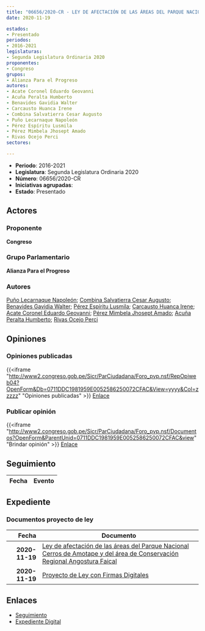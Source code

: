 ```yaml
---
title: "06656/2020-CR - LEY DE AFECTACIÓN DE LAS ÁREAS DEL PARQUE NACIONAL CERROS DE AMOTAPE Y DEL ÁREA DE CONSERVACIÓN REGIONAL ANGOSTURA FAICAL"
date: 2020-11-19

estados:
- Presentado
periodos:
- 2016-2021
legislaturas:
- Segunda Legislatura Ordinaria 2020
proponentes:
- Congreso
grupos:
- Alianza Para el Progreso
autores:
- Acate Coronel Eduardo Geovanni
- Acuña Peralta Humberto
- Benavides Gavidia Walter
- Carcausto Huanca Irene
- Combina Salvatierra Cesar Augusto
- Puño Lecarnaque Napoleón
- Pérez Espíritu Lusmila
- Pérez Mimbela Jhosept Amado
- Rivas Ocejo Perci
sectores:

---
```

- **Periodo**: 2016-2021
- **Legislatura**: Segunda Legislatura Ordinaria 2020
- **Número**: 06656/2020-CR
- **Iniciativas agrupadas**: 
- **Estado**: Presentado


## Actores

### Proponente

**Congreso**

### Grupo Parlamentario

**Alianza Para el Progreso**

### Autores

[Puño Lecarnaque Napoleón](mailto:mailto:npuno@congreso.gob.pe); [Combina Salvatierra Cesar Augusto](mailto:mailto:ccombina@congreso.gob.pe); [Benavides Gavidia Walter](mailto:mailto:wbenavides@congreso.gob.pe); [Pérez Espíritu Lusmila](mailto:mailto:lperez@congreso.gob.pe); [Carcausto Huanca Irene](mailto:mailto:icarcausto@congreso.gob.pe); [Acate Coronel Eduardo Geovanni](mailto:mailto:eacate@congreso.gob.pe); [Pérez Mimbela Jhosept Amado](mailto:mailto:jperezm@congreso.gob.pe); [Acuña Peralta Humberto](mailto:mailto:hacuna@congreso.gob.pe); [Rivas Ocejo Perci](mailto:mailto:privas@congreso.gob.pe)

## Opiniones

### Opiniones publicadas

{{<iframe "http://www2.congreso.gob.pe/Sicr/ParCiudadana/Foro_pvp.nsf/RepOpiweb04?OpenForm&Db=0711DDC1981959E0052586250072CFAC&View=yyyy&Col=zzzzz" "Opiniones publicadas" >}}
[Enlace](http://www2.congreso.gob.pe/Sicr/ParCiudadana/Foro_pvp.nsf/RepOpiweb04?OpenForm&Db=0711DDC1981959E0052586250072CFAC&View=yyyy&Col=zzzzz)

### Publicar opinión

{{<iframe "http://www2.congreso.gob.pe/Sicr/ParCiudadana/Foro_pvp.nsf/Documentos?OpenForm&ParentUnid=0711DDC1981959E0052586250072CFAC&view" "Brindar opinión" >}}
[Enlace](http://www2.congreso.gob.pe/Sicr/ParCiudadana/Foro_pvp.nsf/Documentos?OpenForm&ParentUnid=0711DDC1981959E0052586250072CFAC&view)


## Seguimiento

| Fecha | Evento |
|------:|--------|


## Expediente

### Documentos proyecto de ley

| Fecha | Documento |
|------:|-----------|
| **2020-11-19** | [Ley de afectación de las áreas del Parque Nacional Cerros de Amotape y del área de Conservación Regional Angostura Faical](https://leyes.congreso.gob.pe/Documentos/2016_2021/Proyectos_de_Ley_y_de_Resoluciones_Legislativas/PL0664420201116.pdf) |
| **2020-11-19** | [Proyecto de Ley con Firmas Digitales](http://www.leyes.congreso.gob.pe/Documentos/2016_2021/Proyectos_de_Ley_y_de_Resoluciones_Legislativas/Proyectos_Firmas_digitales/PL06656.pdf) |

## Enlaces

- [Seguimiento](http://www2.congreso.gob.pe/Sicr/TraDocEstProc/CLProLey2016.nsf/f7fff46988ca05b1052578e100829cc7/e421a9f81985fe080525862600081397?OpenDocument)
- [Expediente Digital](http://www2.congreso.gob.pe/Sicr/TraDocEstProc/Expvirt_2011.nsf/visbusqptramdoc1621/06656?opendocument)

